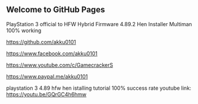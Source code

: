 ## Welcome to GitHub Pages
PlayStation 3 official to HFW
Hybrid Firmware 4.89.2
Hen Installer
Multiman 100% working


https://github.com/akku0101

https://www.facebook.com/akku0101

https://www.youtube.com/c/GamecrackerS

https://www.paypal.me/akku0101



playstation 3 4.89 hfw 
hen istalling tutorial
100% success rate
youtube link: https://youtu.be/GQrGC4h6hmw
